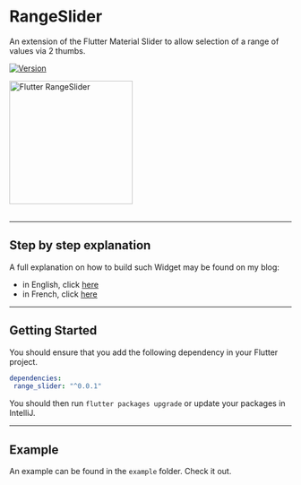 # RangeSlider

An extension of the Flutter Material Slider to allow selection of a range of values via 2 thumbs.

[![Version](https://img.shields.io/badge/version-1.3.4-blue.svg)](https://pub.dartlang.org/packages/flutter_range_slider)

<img src="https://www.didierboelens.com/images/range_slider.gif" width="220" alt="Flutter RangeSlider" />
<br/><br/>

---
## Step by step explanation

A full explanation on how to build such Widget may be found on my blog:

* in English, click [here](https://www.didierboelens.com/2018/07/range-slider/)
* in French, click [here](https://www.didierboelens.com/fr/2018/07/range-slider/)

---
## Getting Started

You should ensure that you add the following dependency in your Flutter project.
```yaml
dependencies:
 range_slider: "^0.0.1"
```

You should then run `flutter packages upgrade` or update your packages in IntelliJ.

---
## Example

An example can be found in the `example` folder.  Check it out.

